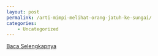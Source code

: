 ```yaml
---
layout: post
permalink: /arti-mimpi-melihat-orang-jatuh-ke-sungai/
categories:
    - Uncategorized
---
```


[Baca Selengkapnya](/04)